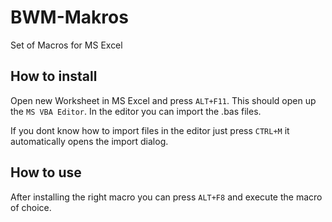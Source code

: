 # BWM-Makros
Set of Macros for MS Excel

## How to install
Open new Worksheet in MS Excel and press `ALT+F11`. This should open up the `MS VBA Editor`.
In the editor you can import the .bas files. 

If you dont know how to import files in the editor just press `CTRL+M` it automatically opens the import dialog.

## How to use
After installing the right macro you can press `ALT+F8` and execute the macro of choice.
